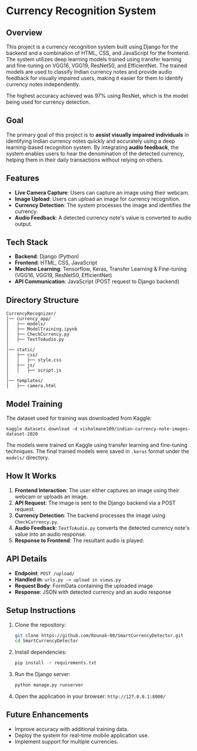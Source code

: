 # Currency Recognition System

## Overview
This project is a currency recognition system built using Django for the backend and a combination of HTML, CSS, and JavaScript for the frontend. The system utilizes deep learning models trained using transfer learning and fine-tuning on VGG16, VGG19, ResNet50, and EfficientNet. The trained models are used to classify Indian currency notes and provide audio feedback for visually impaired users, making it easier for them to identify currency notes independently.

The highest accuracy achieved was 97% using ResNet, which is the model being used for currency detection.

## Goal
The primary goal of this project is to **assist visually impaired individuals** in identifying Indian currency notes quickly and accurately using a deep learning-based recognition system. By integrating **audio feedback**, the system enables users to hear the denomination of the detected currency, helping them in their daily transactions without relying on others.

## Features
- **Live Camera Capture**: Users can capture an image using their webcam.
- **Image Upload**: Users can upload an image for currency recognition.
- **Currency Detection**: The system processes the image and identifies the currency.
- **Audio Feedback**: A detected currency note's value is converted to audio output.

## Tech Stack
- **Backend**: Django (Python)
- **Frontend**: HTML, CSS, JavaScript
- **Machine Learning**: Tensorflow, Keras, Transfer Learning & Fine-tuning (VGG16, VGG19, ResNet50, EfficientNet)
- **API Communication**: JavaScript (POST request to Django backend)

## Directory Structure
```
CurrencyRecognizer/
│── currency_app/
│   ├── models/
│   ├── ModelTraining.ipynb
│   ├── CheckCurrency.py
│   ├── TextToAudio.py
│
│── static/
│   ├── css/
│   │   ├── style.css
│   ├── js/
│   │   ├── script.js
│
│── templates/
│   ├── camera.html
```

## Model Training
The dataset used for training was downloaded from Kaggle:
```
kaggle datasets download -d vishalmane109/indian-currency-note-images-dataset-2020
```
The models were trained on Kaggle using transfer learning and fine-tuning techniques. The final trained models were saved in `.keras` format under the `models/` directory.

## How It Works
1. **Frontend Interaction**: The user either captures an image using their webcam or uploads an image.
2. **API Request**: The image is sent to the Django backend via a POST request.
3. **Currency Detection**: The backend processes the image using `CheckCurrency.py`.
4. **Audio Feedback**: `TextToAudio.py` converts the detected currency note's value into an audio response.
5. **Response to Frontend**: The resultant audio is played.

## API Details
- **Endpoint**: `POST /upload/`
- **Handled in**: `urls.py -> upload in views.py`
- **Request Body**: FormData containing the uploaded image
- **Response**: JSON with detected currency and an audio response

## Setup Instructions
1. Clone the repository:
   ```sh
   git clone https://github.com/Rounak-00/SmartCurrencyDetector.git
   cd SmartCurrencyDetector
   ```
2. Install dependencies:
   ```sh
   pip install -r requirements.txt
   ```
3. Run the Django server:
   ```sh
   python manage.py runserver
   ```
4. Open the application in your browser: `http://127.0.0.1:8000/`

## Future Enhancements
- Improve accuracy with additional training data.
- Deploy the system for real-time mobile application use.
- Implement support for multiple currencies.

